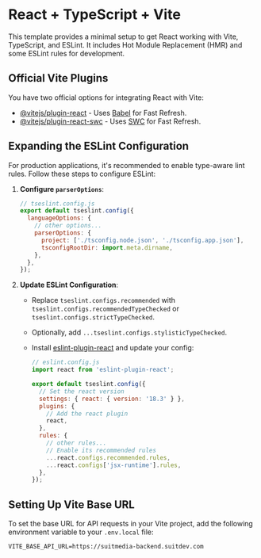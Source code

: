 # React + TypeScript + Vite

This template provides a minimal setup to get React working with Vite, TypeScript, and ESLint. It includes Hot Module Replacement (HMR) and some ESLint rules for development.

## Official Vite Plugins

You have two official options for integrating React with Vite:

- [@vitejs/plugin-react](https://github.com/vitejs/vite-plugin-react/blob/main/packages/plugin-react/README.md) - Uses [Babel](https://babeljs.io/) for Fast Refresh.
- [@vitejs/plugin-react-swc](https://github.com/vitejs/vite-plugin-react-swc) - Uses [SWC](https://swc.rs/) for Fast Refresh.

## Expanding the ESLint Configuration

For production applications, it's recommended to enable type-aware lint rules. Follow these steps to configure ESLint:

1. **Configure `parserOptions`**:

    ```js
    // tseslint.config.js
    export default tseslint.config({
      languageOptions: {
        // other options...
        parserOptions: {
          project: ['./tsconfig.node.json', './tsconfig.app.json'],
          tsconfigRootDir: import.meta.dirname,
        },
      },
    });
    ```

2. **Update ESLint Configuration**:

    - Replace `tseslint.configs.recommended` with `tseslint.configs.recommendedTypeChecked` or `tseslint.configs.strictTypeChecked`.
    - Optionally, add `...tseslint.configs.stylisticTypeChecked`.
    - Install [eslint-plugin-react](https://github.com/jsx-eslint/eslint-plugin-react) and update your config:

      ```js
      // eslint.config.js
      import react from 'eslint-plugin-react';

      export default tseslint.config({
        // Set the react version
        settings: { react: { version: '18.3' } },
        plugins: {
          // Add the react plugin
          react,
        },
        rules: {
          // other rules...
          // Enable its recommended rules
          ...react.configs.recommended.rules,
          ...react.configs['jsx-runtime'].rules,
        },
      });
      ```

## Setting Up Vite Base URL

To set the base URL for API requests in your Vite project, add the following environment variable to your `.env.local` file:

```env
VITE_BASE_API_URL=https://suitmedia-backend.suitdev.com